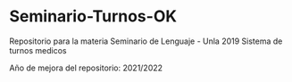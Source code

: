 # Seminario-Turnos-OK
Repositorio para la materia Seminario de Lenguaje - Unla 2019
Sistema de turnos medicos

Año de mejora del repositorio: 2021/2022
